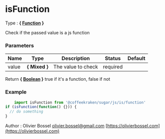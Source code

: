 # isFunction

<!-- @namespace: sugar.js.is.isFunction -->

Type : **{ [Function](https://developer.mozilla.org/fr/docs/Web/JavaScript/Reference/Objets_globaux/Function) }**


Check if the passed value is a js function



### Parameters
Name  |  Type  |  Description  |  Status  |  Default
------------  |  ------------  |  ------------  |  ------------  |  ------------
value  |  **{ Mixed }**  |  The value to check  |  required  |

Return **{ [Boolean](https://developer.mozilla.org/fr/docs/Web/JavaScript/Reference/Objets_globaux/Boolean) }** true if it's a function, false if not

### Example
```js
	import isFunction from '@coffeekraken/sugar/js/is/function'
if (isFunction(function() {})) {
  // do something
}
```
Author : Olivier Bossel [olivier.bossel@gmail.com](mailto:olivier.bossel@gmail.com) [https://olivierbossel.com](https://olivierbossel.com)